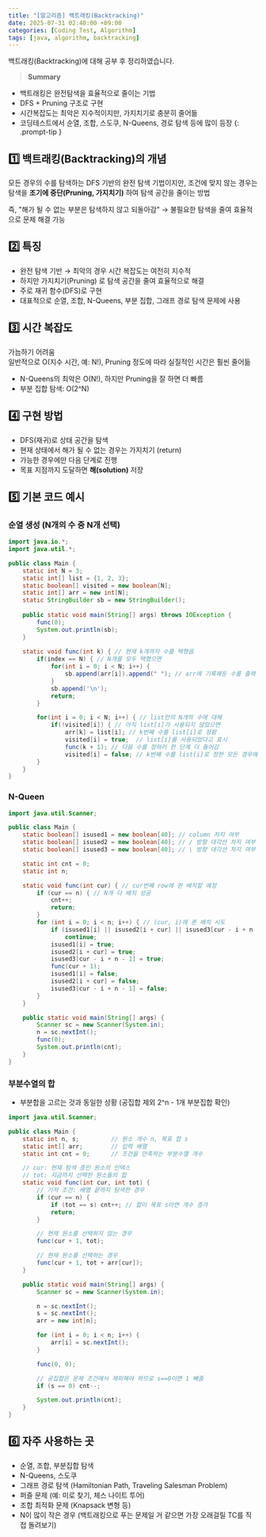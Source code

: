 ```yaml
---
title: "[알고리즘] 백트래킹(Backtracking)"
date: 2025-07-31 02:40:00 +09:00
categories: [Coding Test, Algorithm]
tags: [java, algorithm, backtracking]
---
```


백트래킹(Backtracking)에 대해 공부 후 정리하였습니다.

> **Summary**
- 백트래킹은 완전탐색을 효율적으로 줄이는 기법
- DFS + Pruning 구조로 구현
- 시간복잡도는 최악은 지수적이지만, 가지치기로 충분히 줄어듦
- 코딩테스트에서 순열, 조합, 스도쿠, N-Queens, 경로 탐색 등에 많이 등장
{: .prompt-tip }


## 1️⃣ 백트래킹(Backtracking)의 개념
모든 경우의 수를 탐색하는 DFS 기반의 완전 탐색 기법이지만,
조건에 맞지 않는 경우는 탐색을 **조기에 중단(Pruning, 가지치기)** 하여 탐색 공간을 줄이는 방법

즉, "해가 될 수 없는 부분은 탐색하지 않고 되돌아감" → 불필요한 탐색을 줄여 효율적으로 문제 해결 가능

## 2️⃣ 특징
- 완전 탐색 기반 → 최악의 경우 시간 복잡도는 여전히 지수적
- 하지만 가지치기(Pruning) 로 탐색 공간을 줄여 효율적으로 해결
- 주로 재귀 함수(DFS)로 구현
- 대표적으로 순열, 조합, N-Queens, 부분 집합, 그래프 경로 탐색 문제에 사용

## 3️⃣ 시간 복잡도
가늠하기 어려움 <br />
일반적으로 O(지수 시간, 예: N!), Pruning 정도에 따라 실질적인 시간은 훨씬 줄어듦
- N-Queens의 최악은 O(N!), 하지만 Pruning을 잘 하면 더 빠름
- 부분 집합 탐색: O(2^N)

## 4️⃣ 구현 방법
- DFS(재귀)로 상태 공간을 탐색
- 현재 상태에서 해가 될 수 없는 경우는 가지치기 (return)
- 가능한 경우에만 다음 단계로 진행
- 목표 지점까지 도달하면 **해(solution)** 저장

## 5️⃣ 기본 코드 예시
### 순열 생성 (N개의 수 중 N개 선택)
```java
import java.io.*;
import java.util.*;

public class Main {
    static int N = 3;
    static int[] list = {1, 2, 3};
    static boolean[] visited = new boolean[N];
    static int[] arr = new int[N];
	static StringBuilder sb = new StringBuilder();
	
	public static void main(String[] args) throws IOException {
		func(0);
		System.out.println(sb);
	}
	
	static void func(int k) { // 현재 k개까지 수를 택했음
		if(index == N) { // N개를 모두 택했으면
			for(int i = 0; i < N; i++) {
				sb.append(arr[i]).append(" "); // arr에 기록해둔 수를 출력
			}
			sb.append('\n');
			return;
		}

		for(int i = 0; i < N; i++) { // list안의 N개의 수에 대해
			if(!visited[i]) { // 아직 list[i]가 사용되지 않았으면
                arr[k] = list[i]; // k번째 수를 list[i]로 정함
			    visited[i] = true;  // list[i]를 사용되었다고 표시
			    func(k + 1); // 다음 수를 정하러 한 단계 더 들어감
			    visited[i] = false; // k번째 수를 list[i]로 정한 모든 경우에 대해 다 확인했으니 list[i]를 이제 사용되지않았다고 명시
		}
	}
}
```

### N-Queen
```java
import java.util.Scanner;

public class Main {
    static boolean[] isused1 = new boolean[40]; // column 차지 여부
    static boolean[] isused2 = new boolean[40]; // / 방향 대각선 차지 여부
    static boolean[] isused3 = new boolean[40]; // \ 방향 대각선 차지 여부

    static int cnt = 0;
    static int n;

    static void func(int cur) { // cur번째 row에 퀸 배치할 예정
        if (cur == n) { // N개 다 배치 성공
            cnt++;
            return;
        }
        for (int i = 0; i < n; i++) { // (cur, i)에 퀸 배치 시도
            if (isused1[i] || isused2[i + cur] || isused3[cur - i + n - 1])
                continue;
            isused1[i] = true;
            isused2[i + cur] = true;
            isused3[cur - i + n - 1] = true;
            func(cur + 1);
            isused1[i] = false;
            isused2[i + cur] = false;
            isused3[cur - i + n - 1] = false;
        }
    }

    public static void main(String[] args) {
        Scanner sc = new Scanner(System.in);
        n = sc.nextInt();
        func(0);
        System.out.println(cnt);
    }
}
```

### 부분수열의 합
- 부분합을 고르는 것과 동일한 상황 (공집합 제외 2^n - 1개 부분집합 확인)
```java
import java.util.Scanner;

public class Main {
    static int n, s;         // 원소 개수 n, 목표 합 s
    static int[] arr;        // 입력 배열
    static int cnt = 0;      // 조건을 만족하는 부분수열 개수

    // cur: 현재 탐색 중인 원소의 인덱스
    // tot: 지금까지 선택한 원소들의 합
    static void func(int cur, int tot) {
        // 기저 조건: 배열 끝까지 탐색한 경우
        if (cur == n) {
            if (tot == s) cnt++; // 합이 목표 s라면 개수 증가
            return;
        }

        // 현재 원소를 선택하지 않는 경우
        func(cur + 1, tot);

        // 현재 원소를 선택하는 경우
        func(cur + 1, tot + arr[cur]);
    }

    public static void main(String[] args) {
        Scanner sc = new Scanner(System.in);

        n = sc.nextInt();
        s = sc.nextInt();
        arr = new int[n];

        for (int i = 0; i < n; i++) {
            arr[i] = sc.nextInt();
        }

        func(0, 0);

        // 공집합은 문제 조건에서 제외해야 하므로 s==0이면 1 빼줌
        if (s == 0) cnt--;

        System.out.println(cnt);
    }
}
```

## 6️⃣ 자주 사용하는 곳
- 순열, 조합, 부분집합 탐색
- N-Queens, 스도쿠
- 그래프 경로 탐색 (Hamiltonian Path, Traveling Salesman Problem)
- 퍼즐 문제 (예: 미로 찾기, 체스 나이트 투어)
- 조합 최적화 문제 (Knapsack 변형 등)
- N이 많이 작은 경우 (백트래킹으로 푸는 문제일 거 같으면 가장 오래걸릴 TC를 직접 돌려보기) 